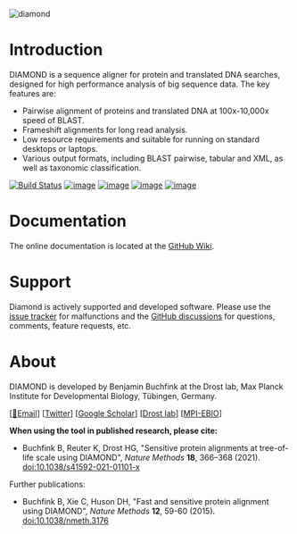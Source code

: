![diamond](http://www.diamondsearch.org/diamond_white_95px.png)

Introduction
============

DIAMOND is a sequence aligner for protein and translated DNA searches,
designed for high performance analysis of big sequence data. The key
features are:

-   Pairwise alignment of proteins and translated DNA at 100x-10,000x
    speed of BLAST.
-   Frameshift alignments for long read analysis.
-   Low resource requirements and suitable for running on standard
    desktops or laptops.
-   Various output formats, including BLAST pairwise, tabular and XML,
    as well as taxonomic classification.
    
[![Build Status](https://travis-ci.org/bbuchfink/diamond.svg?branch=master)](https://travis-ci.org/bbuchfink/diamond)
[![image](https://img.shields.io/github/downloads/bbuchfink/diamond/total)](https://github.com/bbuchfink/diamond/releases)
[![image](https://anaconda.org/bioconda/diamond/badges/version.svg)](https://anaconda.org/bioconda/diamond)
[![image](https://anaconda.org/bioconda/diamond/badges/downloads.svg)](https://anaconda.org/bioconda/diamond)
[![image](http://diamondsearch.org/cit.svg)](https://scholar.google.com/citations?user=kjPIF1cAAAAJ)
    
Documentation
=============
The online documentation is located at the [GitHub Wiki](https://github.com/bbuchfink/diamond/wiki).

Support
=======
Diamond is actively supported and developed software. Please use the [issue tracker](https://github.com/bbuchfink/diamond/issues) for malfunctions and the [GitHub discussions](https://github.com/bbuchfink/diamond/discussions) for questions, comments, feature requests, etc.

About
=====
DIAMOND is developed by Benjamin Buchfink at the Drost lab, Max
Planck Institute for Developmental Biology, Tübingen, Germany.

\[[:email:Email](mailto:buchfink@gmail.com)\]
\[[Twitter](https://twitter.com/bbuchfink)\] \[[Google
Scholar](https://scholar.google.de/citations?user=kjPIF1cAAAAJ)\]
\[[Drost lab](https://drostlab.com/)\]
\[[MPI-EBIO](http://eb.tuebingen.mpg.de/)\]

**When using the tool in published research, please cite:**

-   Buchfink B, Reuter K, Drost HG, \"Sensitive protein alignments at tree-of-life
    scale using DIAMOND\", *Nature Methods* **18**, 366–368 (2021).
    [doi:10.1038/s41592-021-01101-x](https://doi.org/10.1038/s41592-021-01101-x)

Further publications:

-   Buchfink B, Xie C, Huson DH, \"Fast and sensitive protein alignment
    using DIAMOND\", *Nature Methods* **12**, 59-60 (2015).
    [doi:10.1038/nmeth.3176](https://doi.org/10.1038/nmeth.3176)
